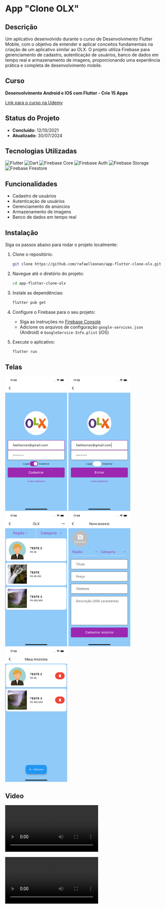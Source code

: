 # App "Clone OLX"

## Descrição

Um aplicativo desenvolvido durante o curso de Desenvolvimento Flutter Mobile, com o objetivo de entender e aplicar conceitos fundamentais na criação de um aplicativo similar ao OLX. O projeto utiliza Firebase para gerenciamento de cadastro, autenticação de usuários, banco de dados em tempo real e armazenamento de imagens, proporcionando uma experiência prática e completa de desenvolvimento mobile.

## Curso

**Desenvolvimento Android e IOS com Flutter - Crie 15 Apps**

[Link para o curso na Udemy](https://www.udemy.com/course/desenvolvimento-android-e-ios-com-flutter/?couponCode=MCLARENT71824)

## Status do Projeto

- **Concluído:** 12/10/2021
- **Atualizado:** 30/07/2024

## Tecnologias Utilizadas

![Flutter](https://img.shields.io/badge/Flutter-3.22.2-blue)
![Dart](https://img.shields.io/badge/Dart-3.4.3-blue)
![Firebase Core](https://img.shields.io/badge/Firebase_Core-^2.2.0-orange)
![Firebase Auth](https://img.shields.io/badge/Firebase_Auth-^5.1.2-orange)
![Firebase Storage](https://img.shields.io/badge/Firebase_Storage-^5.1.0-orange)
![Firebase Firestore](https://img.shields.io/badge/Firebase_Firestore-^12.1.1-orange)

## Funcionalidades

- Cadastro de usuários
- Autenticação de usuários
- Gerenciamento de anúncios
- Armazenamento de imagens
- Banco de dados em tempo real

## Instalação

Siga os passos abaixo para rodar o projeto localmente:

1. Clone o repositório:
    ```sh
    git clone https://github.com/rafaelleonan/app-flutter-clone-olx.git
    ```
2. Navegue até o diretório do projeto:
    ```sh
    cd app-flutter-clone-olx
    ```
3. Instale as dependências:
    ```sh
    flutter pub get
    ```
4. Configure o Firebase para o seu projeto:
    - Siga as instruções no [Firebase Console](https://console.firebase.google.com/)
    - Adicione os arquivos de configuração `google-services.json` (Android) e `GoogleService-Info.plist` (iOS)

5. Execute o aplicativo:
    ```sh
    flutter run
    ```

## Telas
<p>
  <img src="assets/images/simulator_screenshot_iphone13_ios16.4_login.png" alt="Tela de login" width="200"/>
  <img src="assets/images/simulator_screenshot_iphone13_ios16.4_cadastro.png" alt="Tela de login" width="200"/>
  <img src="assets/images/simulator_screenshot_iphone13_ios16.4_anuncios.png" alt="Tela de login" width="200"/>
  <img src="assets/images/simulator_screenshot_iphone13_ios16.4_cadastrar_anuncio.png" alt="Tela de login" width="200"/>
  <img src="assets/images/simulator_screenshot_iphone13_ios16.4_meus_anuncios.png" alt="Tela de login" width="200"/>
</p>

## Video

<video src="assets/videos/simulator_screen_recording_iphone13_ios16_4.mp4" controls>
  Seu navegador não suporta a tag de vídeo.
</video>

![DEMONSTRAÇÃO](assets/videos/simulator_screen_recording_iphone13_ios16_4.mp4)
